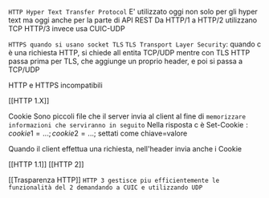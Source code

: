 `HTTP Hyper Text Transfer Protocol`
E' utilizzato oggi non solo per gli hyper text ma oggi anche per la parte di API REST
Da HTTP/1 a HTTP/2 utilizzano TCP
HTTP/3 invece usa CUIC-UDP

`HTTPS quando si usano socket TLS`
`TLS Transport Layer Security`: quando c è una richiesta HTTP, si chiede all entita TCP/UDP mentre con TLS HTTP passa prima per TLS, che aggiunge un proprio header, e poi si passa a TCP/UDP

HTTP e HTTPS incompatibili

[[HTTP 1.X]]

Cookie
Sono piccoli file che il server invia al client al fine di `memorizzare informazioni che serviranno in seguito`
Nella risposta c è $\text{Set-Cookie}: cookie1=...; cookie2=...;$
settati come chiave=valore

Quando il client effettua una richiesta, nell'header invia anche i Cookie

[[HTTP 1.1]]
[[HTTP 2]]

[[Trasparenza HTTP]]
`HTTP 3 gestisce piu efficientemente le funzionalità del 2 demandando a CUIC e utilizzando UDP`
